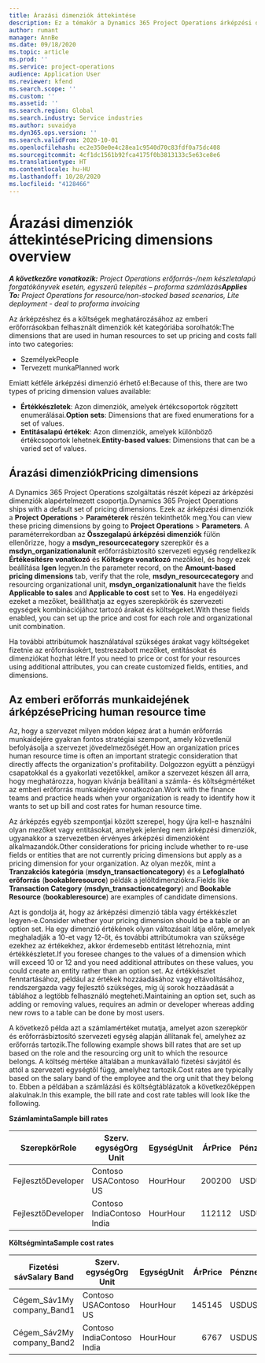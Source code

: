 ```yaml
---
title: Árazási dimenziók áttekintése
description: Ez a témakör a Dynamics 365 Project Operations árképzési dimenzióiról nyújt információkat.
author: rumant
manager: AnnBe
ms.date: 09/18/2020
ms.topic: article
ms.prod: ''
ms.service: project-operations
audience: Application User
ms.reviewer: kfend
ms.search.scope: ''
ms.custom: ''
ms.assetid: ''
ms.search.region: Global
ms.search.industry: Service industries
ms.author: suvaidya
ms.dyn365.ops.version: ''
ms.search.validFrom: 2020-10-01
ms.openlocfilehash: ec2e350e0e4c28ea1c9540d70c83fdf0a75dc408
ms.sourcegitcommit: 4cf1dc1561b92fca4175f0b3813133c5e63ce8e6
ms.translationtype: HT
ms.contentlocale: hu-HU
ms.lasthandoff: 10/28/2020
ms.locfileid: "4128466"
---
```

# <a name="pricing-dimensions-overview"></a><span data-ttu-id="df234-103">Árazási dimenziók áttekintése</span><span class="sxs-lookup"><span data-stu-id="df234-103">Pricing dimensions overview</span></span>

<span data-ttu-id="df234-104">_**A következőre vonatkozik:** Project Operations erőforrás-/nem készletalapú forgatókönyvek esetén, egyszerű telepítés – proforma számlázás_</span><span class="sxs-lookup"><span data-stu-id="df234-104">_**Applies To:** Project Operations for resource/non-stocked based scenarios, Lite deployment - deal to proforma invoicing_</span></span>

<span data-ttu-id="df234-105">Az árképzéshez és a költségek meghatározásához az emberi erőforrásokban felhasznált dimenziók két kategóriába sorolhatók:</span><span class="sxs-lookup"><span data-stu-id="df234-105">The dimensions that are used in human resources to set up pricing and costs fall into two categories:</span></span>

- <span data-ttu-id="df234-106">Személyek</span><span class="sxs-lookup"><span data-stu-id="df234-106">People</span></span>
- <span data-ttu-id="df234-107">Tervezett munka</span><span class="sxs-lookup"><span data-stu-id="df234-107">Planned work</span></span>

<span data-ttu-id="df234-108">Emiatt kétféle árképzési dimenzió érhető el:</span><span class="sxs-lookup"><span data-stu-id="df234-108">Because of this, there are two types of pricing dimension values available:</span></span>

- <span data-ttu-id="df234-109">**Értékkészletek**: Azon dimenziók, amelyek értékcsoportok rögzített enumerálásai.</span><span class="sxs-lookup"><span data-stu-id="df234-109">**Option sets**: Dimensions that are fixed enumerations for a set of values.</span></span>
- <span data-ttu-id="df234-110">**Entitásalapú értékek**: Azon dimenziók, amelyek különböző értékcsoportok lehetnek.</span><span class="sxs-lookup"><span data-stu-id="df234-110">**Entity-based values**: Dimensions that can be a varied set of values.</span></span>

## <a name="pricing-dimensions"></a><span data-ttu-id="df234-111">Árazási dimenziók</span><span class="sxs-lookup"><span data-stu-id="df234-111">Pricing dimensions</span></span>

<span data-ttu-id="df234-112">A Dynamics 365 Project Operations szolgáltatás részét képezi az árképzési dimenziók alapértelmezett csoportja.</span><span class="sxs-lookup"><span data-stu-id="df234-112">Dynamics 365 Project Operations ships with a default set of pricing dimensions.</span></span> <span data-ttu-id="df234-113">Ezek az árképzési dimenziók a **Project Operations** > **Paraméterek** részén tekinthetők meg.</span><span class="sxs-lookup"><span data-stu-id="df234-113">You can view these pricing dimensions by going to **Project Operations** > **Parameters**.</span></span> <span data-ttu-id="df234-114">A paraméterrekordban az **Összegalapú árképzési dimenziók** fülön ellenőrizze, hogy a **msdyn_resourcecategory** szerepkör és a **msdyn_organizationalunit** erőforrásbiztosító szervezeti egység rendelkezik **Értékesítésre vonatkozó** és **Költségre vonatkozó** mezőkkel, és hogy ezek beállítása **Igen** legyen.</span><span class="sxs-lookup"><span data-stu-id="df234-114">In the parameter record, on the **Amount-based pricing dimensions** tab, verify that the role, **msdyn_resourcecategory** and resourcing organizational unit, **msdyn_organizationalunit** have the fields **Applicable to sales** and **Applicable to cost** set to **Yes**.</span></span> <span data-ttu-id="df234-115">Ha engedélyezi ezeket a mezőket, beállíthatja az egyes szerepkörök és szervezeti egységek kombinációjához tartozó árakat és költségeket.</span><span class="sxs-lookup"><span data-stu-id="df234-115">With these fields enabled, you can set up the price and cost for each role and organizational unit combination.</span></span>

<span data-ttu-id="df234-116">Ha további attribútumok használatával szükséges árakat vagy költségeket fizetnie az erőforrásokért, testreszabott mezőket, entitásokat és dimenziókat hozhat létre.</span><span class="sxs-lookup"><span data-stu-id="df234-116">If you need to price or cost for your resources using additional attributes, you can create customized fields, entities, and dimensions.</span></span>

## <a name="pricing-human-resource-time"></a><span data-ttu-id="df234-117">Az emberi erőforrás munkaidejének árképzése</span><span class="sxs-lookup"><span data-stu-id="df234-117">Pricing human resource time</span></span>
<span data-ttu-id="df234-118">Az, hogy a szervezet milyen módon képez árat a humán erőforrás munkaidejére gyakran fontos stratégiai szempont, amely közvetlenül befolyásolja a szervezet jövedelmezőségét.</span><span class="sxs-lookup"><span data-stu-id="df234-118">How an organization prices human resource time is often an important strategic consideration that directly affects the organization's profitability.</span></span> <span data-ttu-id="df234-119">Dolgozzon együtt a pénzügyi csapatokkal és a gyakorlati vezetőkkel, amikor a szervezet készen áll arra, hogy meghatározza, hogyan kívánja beállítani a számla- és költségmértéket az emberi erőforrás munkaidejére vonatkozóan.</span><span class="sxs-lookup"><span data-stu-id="df234-119">Work with the finance teams and practice heads when your organization is ready to identify how it wants to set up bill and cost rates for human resource time.</span></span>

<span data-ttu-id="df234-120">Az árképzés egyéb szempontjai között szerepel, hogy újra kell-e használni olyan mezőket vagy entitásokat, amelyek jelenleg nem árképzési dimenziók, ugyanakkor a szervezetben érvényes árképzési dimenzióként alkalmazandók.</span><span class="sxs-lookup"><span data-stu-id="df234-120">Other considerations for pricing include whether to re-use fields or entities that are not currently pricing dimensions but apply as a pricing dimension for your organization.</span></span> <span data-ttu-id="df234-121">Az olyan mezők, mint a **Tranzakciós kategória** (**msdyn_transactioncategory**) és a **Lefoglalható erőforrás** (**bookableresource**) példák a jelöltdimenziókra.</span><span class="sxs-lookup"><span data-stu-id="df234-121">Fields like **Transaction Category** (**msdyn_transactioncategory**) and **Bookable Resource** (**bookableresource**) are examples of candidate dimensions.</span></span> 

<span data-ttu-id="df234-122">Azt is gondolja át, hogy az árképzési dimenzió tábla vagy értékkészlet legyen-e.</span><span class="sxs-lookup"><span data-stu-id="df234-122">Consider whether your pricing dimension should be a table or an option set.</span></span> <span data-ttu-id="df234-123">Ha egy dimenzió értékének olyan változásait látja előre, amelyek meghaladják a 10-et vagy 12-őt, és további attribútumokra van szüksége ezekhez az értékekhez, akkor érdemesebb entitást létrehoznia, mint értékkészletet.</span><span class="sxs-lookup"><span data-stu-id="df234-123">If you foresee changes to the values of a dimension which will exceed 10 or 12 and you need additional attributes on these values, you could create an entity rather than an option set.</span></span> <span data-ttu-id="df234-124">Az értékkészlet fenntartásához, például az értékek hozzáadásához vagy eltávolításához, rendszergazda vagy fejlesztő szükséges, míg új sorok hozzáadását a táblához a legtöbb felhasználó megteheti.</span><span class="sxs-lookup"><span data-stu-id="df234-124">Maintaining an option set, such as adding or removing values, requires an admin or developer whereas adding new rows to a table can be done by most users.</span></span>

<span data-ttu-id="df234-125">A következő példa azt a számlamértéket mutatja, amelyet azon szerepkör és erőforrásbiztosító szervezeti egység alapján állítanak fel, amelyhez az erőforrás tartozik.</span><span class="sxs-lookup"><span data-stu-id="df234-125">The following example shows bill rates that are set up based on the role and the resourcing org unit to which the resource belongs.</span></span> <span data-ttu-id="df234-126">A költség mértéke általában a munkavállaló fizetési sávjától és attól a szervezeti egységtől függ, amelyhez tartozik.</span><span class="sxs-lookup"><span data-stu-id="df234-126">Cost rates are typically based on the salary band of the employee and the org unit that they belong to.</span></span> <span data-ttu-id="df234-127">Ebben a példában a számlázási és költségtáblázatok a következőképpen alakulnak.</span><span class="sxs-lookup"><span data-stu-id="df234-127">In this example, the bill rate and cost rate tables will look like the following.</span></span>

<span data-ttu-id="df234-128">**Számlaminta**</span><span class="sxs-lookup"><span data-stu-id="df234-128">**Sample bill rates**</span></span>

| <span data-ttu-id="df234-129">Szerepkör</span><span class="sxs-lookup"><span data-stu-id="df234-129">Role</span></span>        | <span data-ttu-id="df234-130">Szerv. egység</span><span class="sxs-lookup"><span data-stu-id="df234-130">Org Unit</span></span>    |<span data-ttu-id="df234-131">Egység</span><span class="sxs-lookup"><span data-stu-id="df234-131">Unit</span></span>      |<span data-ttu-id="df234-132">Ár</span><span class="sxs-lookup"><span data-stu-id="df234-132">Price</span></span>      |<span data-ttu-id="df234-133">Pénznem</span><span class="sxs-lookup"><span data-stu-id="df234-133">Currency</span></span>  |
| ------------|-------------|----------|----------:|----------|
| <span data-ttu-id="df234-134">Fejlesztő</span><span class="sxs-lookup"><span data-stu-id="df234-134">Developer</span></span>   | <span data-ttu-id="df234-135">Contoso USA</span><span class="sxs-lookup"><span data-stu-id="df234-135">Contoso US</span></span>  |<span data-ttu-id="df234-136">Hour</span><span class="sxs-lookup"><span data-stu-id="df234-136">Hour</span></span> | <span data-ttu-id="df234-137">200</span><span class="sxs-lookup"><span data-stu-id="df234-137">200</span></span>|<span data-ttu-id="df234-138">USD</span><span class="sxs-lookup"><span data-stu-id="df234-138">USD</span></span>     |
| <span data-ttu-id="df234-139">Fejlesztő</span><span class="sxs-lookup"><span data-stu-id="df234-139">Developer</span></span>   | <span data-ttu-id="df234-140">Contoso India</span><span class="sxs-lookup"><span data-stu-id="df234-140">Contoso India</span></span> |<span data-ttu-id="df234-141">Hour</span><span class="sxs-lookup"><span data-stu-id="df234-141">Hour</span></span>|   <span data-ttu-id="df234-142">112</span><span class="sxs-lookup"><span data-stu-id="df234-142">112</span></span>|<span data-ttu-id="df234-143">USD</span><span class="sxs-lookup"><span data-stu-id="df234-143">USD</span></span>     |


<span data-ttu-id="df234-144">**Költségminta**</span><span class="sxs-lookup"><span data-stu-id="df234-144">**Sample cost rates**</span></span>

| <span data-ttu-id="df234-145">Fizetési sáv</span><span class="sxs-lookup"><span data-stu-id="df234-145">Salary Band</span></span>     | <span data-ttu-id="df234-146">Szerv. egység</span><span class="sxs-lookup"><span data-stu-id="df234-146">Org Unit</span></span>    |<span data-ttu-id="df234-147">Egység</span><span class="sxs-lookup"><span data-stu-id="df234-147">Unit</span></span>      |<span data-ttu-id="df234-148">Ár</span><span class="sxs-lookup"><span data-stu-id="df234-148">Price</span></span>      |<span data-ttu-id="df234-149">Pénznem</span><span class="sxs-lookup"><span data-stu-id="df234-149">Currency</span></span>  |
| ----------------|-------------|----------|----------:|----------|
| <span data-ttu-id="df234-150">Cégem_Sáv1</span><span class="sxs-lookup"><span data-stu-id="df234-150">My company_Band1</span></span> | <span data-ttu-id="df234-151">Contoso USA</span><span class="sxs-lookup"><span data-stu-id="df234-151">Contoso US</span></span>  |<span data-ttu-id="df234-152">Hour</span><span class="sxs-lookup"><span data-stu-id="df234-152">Hour</span></span> | <span data-ttu-id="df234-153">145</span><span class="sxs-lookup"><span data-stu-id="df234-153">145</span></span>|<span data-ttu-id="df234-154">USD</span><span class="sxs-lookup"><span data-stu-id="df234-154">USD</span></span>     |
| <span data-ttu-id="df234-155">Cégem_Sáv2</span><span class="sxs-lookup"><span data-stu-id="df234-155">My company_Band2</span></span> | <span data-ttu-id="df234-156">Contoso India</span><span class="sxs-lookup"><span data-stu-id="df234-156">Contoso India</span></span> |<span data-ttu-id="df234-157">Hour</span><span class="sxs-lookup"><span data-stu-id="df234-157">Hour</span></span>|   <span data-ttu-id="df234-158">67</span><span class="sxs-lookup"><span data-stu-id="df234-158">67</span></span>|<span data-ttu-id="df234-159">USD</span><span class="sxs-lookup"><span data-stu-id="df234-159">USD</span></span>     |
